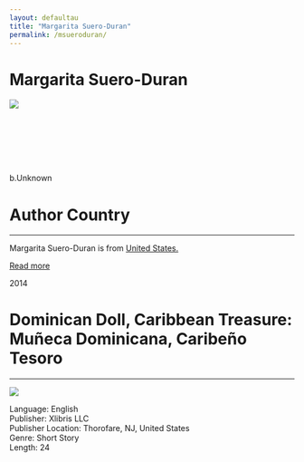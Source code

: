 ```yaml
---
layout: defaultau
title: "Margarita Suero-Duran"
permalink: /msueroduran/
---
```

<!-- partial:index.partial.html -->
<div class="content">
    <h1>Margarita Suero-Duran</h1>
    <div class="quote">
        <div><img src="https://t4.ftcdn.net/jpg/03/40/12/49/360_F_340124934_bz3pQTLrdFpH92ekknuaTHy8JuXgG7fi.jpg" class="logo"></div>
    </div>
    <div class="timeline">
        <div style="padding-bottom:100px;"></div>
        <div class="block">
            <div class="date right"><p class="right">b.Unknown</p></div>
            <div class="dot"></div>
            <div class="left first">
            <div class="author_country">
                <h1>Author Country</h1><hr>
        <div class="aclocation"><p>Margarita Suero-Duran is from <a href="{{ site.baseurl }}/1/">United States.</a></p></div>
              <div class="acreadmore">  <a href="#" target="_blank">Read more</a></div>
            </div>
            </div>
        </div>
        <div class="block">
            <div class="date left"><p class="left">2014</p></div>
            <div class="dot"></div>
            <div class="right hide">
                <h1>Dominican Doll, Caribbean Treasure: Muñeca Dominicana, Caribeño Tesoro</h1><hr>
                <p><img src="https://images-na.ssl-images-amazon.com/images/S/compressed.photo.goodreads.com/books/1400863722i/22178088.jpg"></p>
                <p>
                Language: English<br>
                Publisher: Xlibris LLC<br>
                Publisher Location: Thorofare, NJ, United States<br>
                Genre: Short Story<br>
                Length: 24
                </p>
            </div>
        </div>
  <!-- partial -->
<script src='https://cdnjs.cloudflare.com/ajax/libs/jquery/3.1.1/jquery.min.js'></script><script  src="{{ site.baseurl }}/assets/js/authorscript.js"></script>